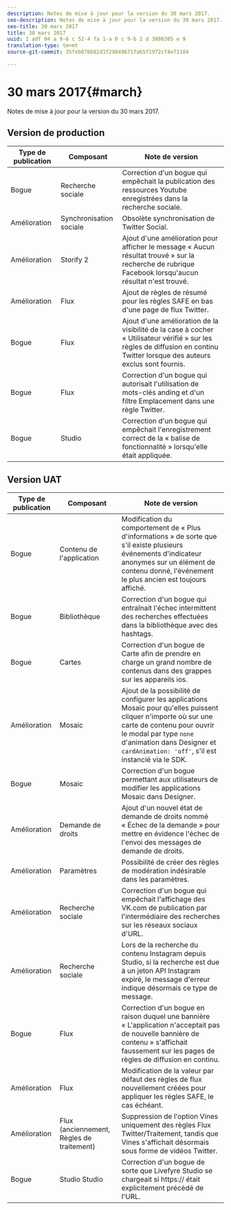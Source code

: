 ```yaml
---
description: Notes de mise à jour pour la version du 30 mars 2017.
seo-description: Notes de mise à jour pour la version du 30 mars 2017.
seo-title: 30 mars 2017
title: 30 mars 2017
uuid: 2 adf 04 a 9-6 c 52-4 fa 1-a 0 c 9-b 2 d 3886305 e 9
translation-type: tm+mt
source-git-commit: 35feb87bb82d1f298496717a65f1972cf4e71104

---
```



# 30 mars 2017{#march}

Notes de mise à jour pour la version du 30 mars 2017.

## Version de production

| Type de publication | Composant | Note de version |
|---|---|---|
| Bogue | Recherche sociale | Correction d'un bogue qui empêchait la publication des ressources Youtube enregistrées dans la recherche sociale. |
| Amélioration | Synchronisation sociale | Obsolète synchronisation de Twitter Social. |
| Amélioration | Storify 2 | Ajout d'une amélioration pour afficher le message « Aucun résultat trouvé » sur la recherche de rubrique Facebook lorsqu'aucun résultat n'est trouvé. |
| Amélioration | Flux | Ajout de règles de résumé pour les règles SAFE en bas d'une page de flux Twitter. |
| Bogue | Flux | Ajout d'une amélioration de la visibilité de la case à cocher « Utilisateur vérifié » sur les règles de diffusion en continu Twitter lorsque des auteurs exclus sont fournis. |
| Bogue | Flux | Correction d'un bogue qui autorisait l'utilisation de mots-clés anding et d'un filtre Emplacement dans une règle Twitter. |
| Bogue | Studio | Correction d'un bogue qui empêchait l'enregistrement correct de la « balise de fonctionnalité » lorsqu'elle était appliquée. |

## Version UAT

| Type de publication | Composant | Note de version |
|---|---|---|
| Bogue | Contenu de l'application | Modification du comportement de « Plus d'informations » de sorte que s'il existe plusieurs événements d'indicateur anonymes sur un élément de contenu donné, l'événement le plus ancien est toujours affiché. |
| Bogue | Bibliothèque | Correction d'un bogue qui entraînait l'échec intermittent des recherches effectuées dans la bibliothèque avec des hashtags. |
| Bogue | Cartes | Correction d'un bogue de Carte afin de prendre en charge un grand nombre de contenus dans des grappes sur les appareils ios. |
| Amélioration | Mosaic | Ajout de la possibilité de configurer les applications Mosaic pour qu'elles puissent cliquer n'importe où sur une carte de contenu pour ouvrir le modal par type `none` d'animation dans Designer et `cardAnimation: 'off'`, s'il est instancié via le SDK. |
| Bogue | Mosaic | Correction d'un bogue permettant aux utilisateurs de modifier les applications Mosaic dans Designer. |
| Amélioration | Demande de droits | Ajout d'un nouvel état de demande de droits nommé « Échec de la demande » pour mettre en évidence l'échec de l'envoi des messages de demande de droits. |
| Amélioration | Paramètres | Possibilité de créer des règles de modération indésirable dans les paramètres. |
| Amélioration | Recherche sociale | Correction d'un bogue qui empêchait l'affichage des VK.com de publication par l'intermédiaire des recherches sur les réseaux sociaux d'URL. |
| Amélioration | Recherche sociale | Lors de la recherche du contenu Instagram depuis Studio, si la recherche est due à un jeton API Instagram expiré, le message d'erreur indique désormais ce type de message. |
| Bogue | Flux | Correction d'un bogue en raison duquel une bannière « L'application n'acceptait pas de nouvelle bannière de contenu » s'affichait faussement sur les pages de règles de diffusion en continu. |
| Amélioration | Flux | Modification de la valeur par défaut des règles de flux nouvellement créées pour appliquer les règles SAFE, le cas échéant. |
| Amélioration | Flux (anciennement, Règles de traitement) | Suppression de l'option Vines uniquement des règles Flux Twitter/Traitement, tandis que Vines s'affichait désormais sous forme de vidéos Twitter. |
| Bogue | Studio Studio | Correction d'un bogue de sorte que Livefyre Studio se chargeait si https:// était explicitement précédé de l'URL. |

